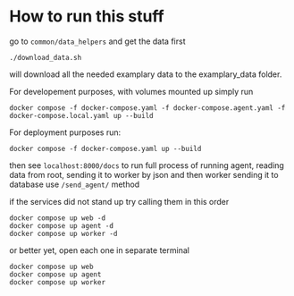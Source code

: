 # How to run this stuff

go to `common/data_helpers` and get the data first


```
./download_data.sh
```

will download all the needed examplary data to the examplary_data folder.

For developement purposes, with volumes mounted up simply run

```
docker compose -f docker-compose.yaml -f docker-compose.agent.yaml -f docker-compose.local.yaml up --build
```

For deployment purposes run:

```
docker compose -f docker-compose.yaml up --build
```

then see `localhost:8000/docs`
to run full process of running agent, reading data from root, sending it to worker by json and then worker sending it to database use `/send_agent/` method


if the services did not stand up try calling them in this order

```
docker compose up web -d
docker compose up agent -d
docker compose up worker -d
```

or better yet, open each one in separate terminal

```
docker compose up web
docker compose up agent
docker compose up worker
```

